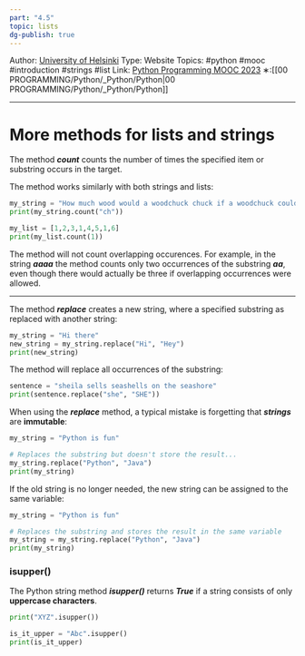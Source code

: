 ```yaml
---
part: "4.5"
topic: lists
dg-publish: true
---
```

Author: [University of Helsinki](https://programming-23.mooc.fi/)
Type: Website
Topics: #python #mooc  #introduction #strings #list 
Link: [Python Programming MOOC 2023](https://programming-23.mooc.fi/)
∗:[[00 PROGRAMMING/Python/_Python/Python\|00 PROGRAMMING/Python/_Python/Python]] 

---
# More methods for lists and strings

The method ___count___ counts the number of times the specified item or substring occurs in the target.

The method works similarly with both strings and lists:

```python
my_string = "How much wood would a woodchuck chuck if a woodchuck could chuck wood"
print(my_string.count("ch"))

my_list = [1,2,3,1,4,5,1,6]
print(my_list.count(1))
```

The method will not count overlapping occurences. 
For example, in the string ___aaaa___ the method counts only two occurrences of the substring ___aa___, even though there would actually be three if overlapping occurrences were allowed.

---
The method ___replace___ creates a new string, where a specified substring as replaced with another string:
```python
my_string = "Hi there"
new_string = my_string.replace("Hi", "Hey")
print(new_string)
```

The method will replace all occurrences of the substring:
```python
sentence = "sheila sells seashells on the seashore"
print(sentence.replace("she", "SHE"))
```

When using the ___replace___ method, a typical mistake is forgetting that ___strings___ are __immutable__:
```python
my_string = "Python is fun"

# Replaces the substring but doesn't store the result...
my_string.replace("Python", "Java")
print(my_string)
```

If the old string is no longer needed, the new string can be assigned to the same variable:
```python
my_string = "Python is fun"

# Replaces the substring and stores the result in the same variable
my_string = my_string.replace("Python", "Java")
print(my_string)
```

### isupper()

The Python string method ___isupper()___ returns ___True___ if a string consists of only __uppercase characters__.

```python
print("XYZ".isupper())

is_it_upper = "Abc".isupper()
print(is_it_upper)
```